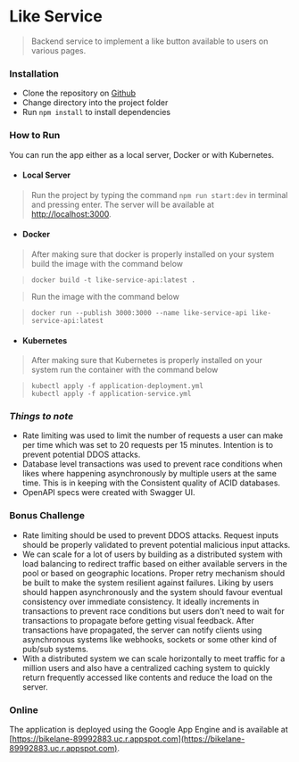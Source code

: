 # Like Service

> Backend service to implement a like button available to users on various pages.

### __Installation__
* Clone the repository on [Github](https://github.com/grantfayvor/like-service)
* Change directory into the project folder
* Run ```npm install``` to install dependencies

### __How to Run__
You can run the app either as a local server, Docker or with Kubernetes.
* #### Local Server
> Run the project by typing the command ```npm run start:dev``` in terminal and pressing enter. The server will be available at [http://localhost:3000](http://localhost:3000).
* #### Docker
> After making sure that docker is properly installed on your system build the image with the command below

>```docker build -t like-service-api:latest .```

>Run the image with the command below

>```docker run --publish 3000:3000 --name like-service-api like-service-api:latest```

* #### Kubernetes
>After making sure that Kubernetes is properly installed on your system run the container with the command below

>```kubectl apply -f application-deployment.yml```  
```kubectl apply -f application-service.yml```

### ___Things to note___
* Rate limiting was used to limit the number of requests a user can make per time which was set to 20 requests per 15 minutes. Intention is to prevent potential DDOS attacks.
* Database level transactions was used to prevent race conditions when likes where happening asynchronously by multiple users at the same time. This is in keeping with the Consistent quality of ACID databases.
* OpenAPI specs were created with Swagger UI.

### __Bonus Challenge__
* Rate limiting should be used to prevent DDOS attacks. Request inputs should be properly validated to prevent potential malicious input attacks.
* We can scale for a lot of users by building as a distributed system with load balancing to redirect traffic based on either available servers in the pool or based on geographic locations. Proper retry mechanism should be built to make the system resilient against failures. Liking by users should happen asynchronously and the system should favour eventual consistency over immediate consistency. It ideally increments in transactions to prevent race conditions but users don't need to wait for transactions to propagate before getting visual feedback. After transactions have propagated, the server can notify clients using asynchronous systems like webhooks, sockets or some other kind of pub/sub systems.
* With a distributed system we can scale horizontally to meet traffic for a million users and also have a centralized caching system to quickly return frequently accessed like contents and reduce the load on the server.

### Online
The application is deployed using the Google App Engine and is available at [https://bikelane-89992883.uc.r.appspot.com](https://bikelane-89992883.uc.r.appspot.com).